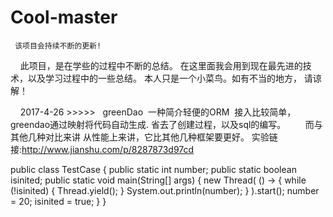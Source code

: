 # Cool-master
     该项目会持续不断的更新!
     
     此项目，是在学些的过程中不断的总结。 在这里面我会用到现在最先进的技术，以及学习过程中的一些总结。 本人只是一个小菜鸟。如有不当的地方，
     请谅解！
     
     2017-4-26 >>>>>   greenDao  一种简介轻便的ORM  接入比较简单，greendao通过映射将代码自动生成. 省去了创建过程，以及sql的编写。
        而与其他几种对比来讲 从性能上来讲，它比其他几种框架要更好。 实验链接:http://www.jianshu.com/p/8287873d97cd




public class TestCase {
    public static int number;
    public static boolean isinited;
    public static void main(String[] args) {
        new Thread(
                () -> {
                    while (!isinited) {
                        Thread.yield();
                    }
                    System.out.println(number);
                }
        ).start();
        number = 20;
        isinited = true;
    }
}
